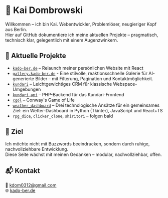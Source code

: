 # 👋 Kai Dombrowski

Willkommen – ich bin Kai. Webentwickler, Problemlöser, neugieriger Kopf aus Berlin.  
Hier auf GitHub dokumentiere ich meine aktuellen Projekte – pragmatisch, technisch klar, gelegentlich mit einem Augenzwinkern.

## 🚀 Aktuelle Projekte

- [`kado-ber.de`](https://github.com/chefkoch0312/kado-ber.de) – Relaunch meiner persönlichen Website mit React
- [`gallery.kado-ber.de`](https://github.com/chefkoch0312/gallery.kado-ber.de) - Eine stilvolle, reaktionsschnelle Galerie für AI-generierte Bilder – mit Filterung, Pagination und Kontaktmöglichkeit.
- [`kundari`](https://github.com/chefkoch0312/kundari) – Leichtgewichtiges CRM für klassische Webspace-Umgebungen
- [`kundari_api`](https://github.com/chefkoch0312/kundari_api) – PHP-Backend für das Kundari-Frontend
- [`cgol`](https://github.com/chefkoch0312/cgol) – Conway's Game of Life
- [`weather_dashboard`](https://github.com/chefkoch0312/weather_dashboard) – Drei technologische Ansätze für ein gemeinsames Ziel: ein Wetter-Dashboard in Python (Tkinter), JavaScript und React+TS
- `rpg_dice`, `clicker_clone`, `shiritori` – folgen bald

## 📌 Ziel

Ich möchte nicht mit Buzzwords beeindrucken, sondern durch ruhige, nachvollziehbare Entwicklung.  
Diese Seite wächst mit meinen Gedanken – modular, nachvollziehbar, offen.

## 📬 Kontakt

📧 [kdom0312@gmail.com](mailto:kdom0312@gmail.com)  
🌐 [kado-ber.de](https://kado-ber.de)
